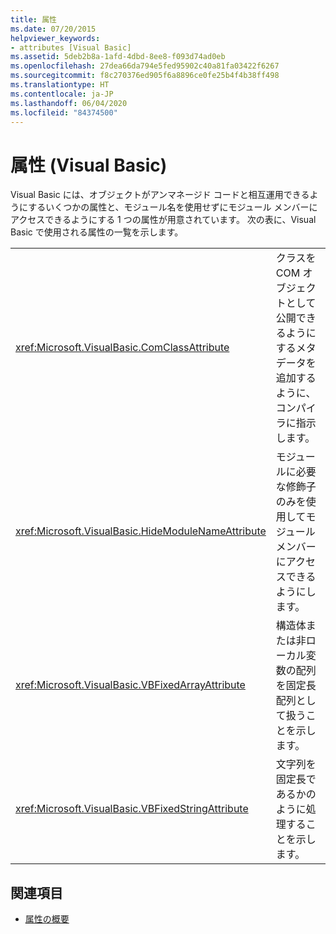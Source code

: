 ```yaml
---
title: 属性
ms.date: 07/20/2015
helpviewer_keywords:
- attributes [Visual Basic]
ms.assetid: 5deb2b8a-1afd-4dbd-8ee8-f093d74ad0eb
ms.openlocfilehash: 27dea66da794e5fed95902c40a81fa03422f6267
ms.sourcegitcommit: f8c270376ed905f6a8896ce0fe25b4f4b38ff498
ms.translationtype: HT
ms.contentlocale: ja-JP
ms.lasthandoff: 06/04/2020
ms.locfileid: "84374500"
---
```

# <a name="attributes-visual-basic"></a>属性 (Visual Basic)

Visual Basic には、オブジェクトがアンマネージド コードと相互運用できるようにするいくつかの属性と、モジュール名を使用せずにモジュール メンバーにアクセスできるようにする 1 つの属性が用意されています。 次の表に、Visual Basic で使用される属性の一覧を示します。  
  
|||  
|---|---|  
|<xref:Microsoft.VisualBasic.ComClassAttribute>|クラスを COM オブジェクトとして公開できるようにするメタデータを追加するように、コンパイラに指示します。|
|<xref:Microsoft.VisualBasic.HideModuleNameAttribute>|モジュールに必要な修飾子のみを使用してモジュール メンバーにアクセスできるようにします。|
|<xref:Microsoft.VisualBasic.VBFixedArrayAttribute>|構造体または非ローカル変数の配列を固定長配列として扱うことを示します。|
|<xref:Microsoft.VisualBasic.VBFixedStringAttribute>|文字列を固定長であるかのように処理することを示します。|
  
## <a name="see-also"></a>関連項目

- [属性の概要](../programming-guide/concepts/attributes/index.md)
